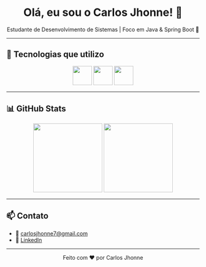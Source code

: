 
<h1 align="center">Olá, eu sou o Carlos Jhonne! 👋</h1>

<p align="center">
  Estudante de Desenvolvimento de Sistemas | Foco em Java & Spring Boot 🚀
</p>

---

## 🚀 Tecnologias que utilizo

<div align="center">
  <img src="https://cdn.jsdelivr.net/gh/devicons/devicon/icons/java/java-original.svg" width="50px"/>
  <img src="https://cdn.jsdelivr.net/gh/devicons/devicon/icons/spring/spring-original.svg" width="50px"/>
  <img src="https://cdn.jsdelivr.net/gh/devicons/devicon/icons/mysql/mysql-original.svg" width="50px"/>
</div>

---

## 📊 GitHub Stats

<div align="center">
  <img height="180em" src="https://github-readme-stats.vercel.app/api?username=JhonneSB&show_icons=true&theme=default"/>
  <img height="180em" src="https://github-readme-stats.vercel.app/api/top-langs/?username=JhonneSB&layout=compact&theme=default"/>
</div>

---

## 📫 Contato

- 📧 carlosjhonne7@gmail.com
- 💼 [LinkedIn](https://www.linkedin.com)

---

<div align="center">
Feito com ❤️ por Carlos Jhonne
</div>
